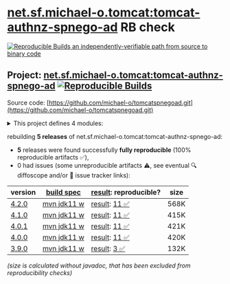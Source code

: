 [net.sf.michael-o.tomcat:tomcat-authnz-spnego-ad](https://central.sonatype.com/artifact/net.sf.michael-o.tomcat/tomcat-authnz-spnego-ad/versions) RB check
=======

[![Reproducible Builds](https://reproducible-builds.org/images/logos/rb.svg) an independently-verifiable path from source to binary code](https://reproducible-builds.org/)

## Project: [net.sf.michael-o.tomcat:tomcat-authnz-spnego-ad](https://central.sonatype.com/artifact/net.sf.michael-o.tomcat/tomcat-authnz-spnego-ad/versions) [![Reproducible Builds](https://img.shields.io/endpoint?url=https://raw.githubusercontent.com/jvm-repo-rebuild/reproducible-central/master/content/net/sf/michael-o/tomcat/tomcat-authnz-spnego-ad/badge.json)](https://github.com/jvm-repo-rebuild/reproducible-central/blob/master/content/net/sf/michael-o/tomcat/tomcat-authnz-spnego-ad/README.md)

Source code: [https://github.com/michael-o/tomcatspnegoad.git](https://github.com/michael-o/tomcatspnegoad.git)

<details><summary>This project defines 4 modules:</summary>

* [net.sf.michael-o.tomcat:tomcat-authnz-spnego-ad](https://central.sonatype.com/artifact/net.sf.michael-o.tomcat/tomcat-authnz-spnego-ad/4.2.0)
* [net.sf.michael-o.tomcat:tomcat101-authnz-spnego-ad](https://central.sonatype.com/artifact/net.sf.michael-o.tomcat/tomcat101-authnz-spnego-ad/4.2.0)
* [net.sf.michael-o.tomcat:tomcat85-authnz-spnego-ad](https://central.sonatype.com/artifact/net.sf.michael-o.tomcat/tomcat85-authnz-spnego-ad/4.2.0)
* [net.sf.michael-o.tomcat:tomcat90-authnz-spnego-ad](https://central.sonatype.com/artifact/net.sf.michael-o.tomcat/tomcat90-authnz-spnego-ad/4.2.0)
</details>

rebuilding **5 releases** of net.sf.michael-o.tomcat:tomcat-authnz-spnego-ad:
- **5** releases were found successfully **fully reproducible** (100% reproducible artifacts :white_check_mark:),
- 0 had issues (some unreproducible artifacts :warning:, see eventual :mag: diffoscope and/or :memo: issue tracker links):

| version | [build spec](/BUILDSPEC.md) | [result](https://reproducible-builds.org/docs/jvm/): reproducible? | size |
| -- | --------- | ------ | -- |
| [4.2.0](https://central.sonatype.com/artifact/net.sf.michael-o.tomcat/tomcat-authnz-spnego-ad/4.2.0/pom) | [mvn jdk11 w](tomcat-authnz-spnego-ad-4.2.0.buildspec) | [result](tomcat-authnz-spnego-ad-4.2.0.buildinfo): [11 :white_check_mark: ](tomcat-authnz-spnego-ad-4.2.0.buildcompare) | 568K |
| [4.1.0](https://central.sonatype.com/artifact/net.sf.michael-o.tomcat/tomcat-authnz-spnego-ad/4.1.0/pom) | [mvn jdk11 w](tomcat-authnz-spnego-ad-4.1.0.buildspec) | [result](tomcat-authnz-spnego-ad-4.1.0.buildinfo): [11 :white_check_mark: ](tomcat-authnz-spnego-ad-4.1.0.buildcompare) | 415K |
| [4.0.1](https://central.sonatype.com/artifact/net.sf.michael-o.tomcat/tomcat-authnz-spnego-ad/4.0.1/pom) | [mvn jdk11 w](tomcat-authnz-spnego-ad-4.0.1.buildspec) | [result](tomcat-authnz-spnego-ad-4.0.1.buildinfo): [11 :white_check_mark: ](tomcat-authnz-spnego-ad-4.0.1.buildcompare) | 421K |
| [4.0.0](https://central.sonatype.com/artifact/net.sf.michael-o.tomcat/tomcat-authnz-spnego-ad/4.0.0/pom) | [mvn jdk11 w](tomcat-authnz-spnego-ad-4.0.0.buildspec) | [result](tomcat-authnz-spnego-ad-4.0.0.buildinfo): [11 :white_check_mark: ](tomcat-authnz-spnego-ad-4.0.0.buildcompare) | 420K |
| [3.9.0](https://central.sonatype.com/artifact/net.sf.michael-o.tomcat/tomcat-authnz-spnego-ad/3.9.0/pom) | [mvn jdk11 w](tomcat-authnz-spnego-ad-3.9.0.buildspec) | [result](tomcat-authnz-spnego-ad-3.9.0.buildinfo): [3 :white_check_mark: ](tomcat-authnz-spnego-ad-3.9.0.buildcompare) | 132K |

<i>(size is calculated without javadoc, that has been excluded from reproducibility checks)</i>
